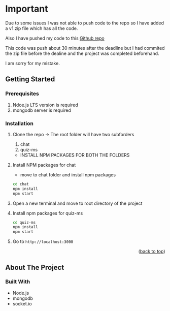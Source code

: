 # Important

Due to some issues I was not able to push code to the repo so I have added a v1.zip file 
which has all the code.

Also I have pushed my code to this [Github repo](https://github.com/ekta123s/microsoft-engage)

This code was push about 30 minutes after the deadline but I had commited the zip file before the dealine 
and the project was completed beforehand.

I am sorry for my mistake.


## Getting Started

### Prerequisites

1. Ndoe.js LTS version is required
2. mongodb server is required

### Installation

1. Clone the repo
      -> The root folder will have two subforders
      1. chat
      2. quiz-ms

      - INSTALL NPM PACKAGES FOR BOTH THE FOLDERS
   
2. Install NPM packages for chat
    - move to chat folder and install npm packages
   ```sh
   cd chat
   npm install
   npm start
   ```
3. Open a new terminal and move to root directory   of the project

4. Install npm packages for quiz-ms
    ```sh
    cd quiz-ms
    npm install
    npm start
    ```

5. Go to ```http://localhost:3000```


<p align="right">(<a href="#top">back to top</a>)</p>

## About The Project





### Built With

* Node.js
* mongodb
* socket.io




